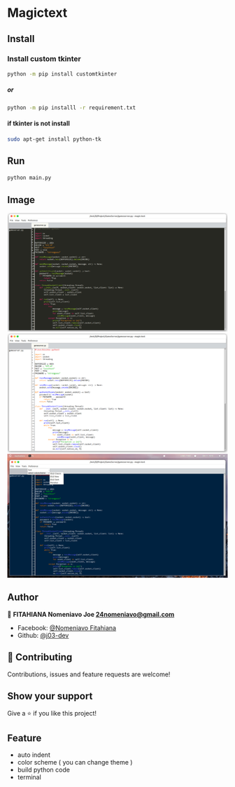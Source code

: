 # Magictext

## Install

### Install custom tkinter

```bash
python -m pip install customtkinter
```
##### or
```bash
python -m pip installl -r requirement.txt
```
#### if tkinter is not install

```bash
sudo apt-get install python-tk
```
## Run

```bash
python main.py
```

## Image

![monokai](image/Screenshot%20from%202022-10-11%2010-09-11.png)
![light-mode](image/Screenshot%20from%202022-10-11%2010-09-35.png)
![dark-mode](image/Screenshot%20from%202022-10-11%2010-10-53.png)

## Author

👤 **FITAHIANA Nomeniavo Joe <24nomeniavo@gmail.com>**
* Facebook: [@Nomeniavo Fitahiana](https://www.facebook.com/profile.php?id=100006864466268)
* Github: [@j03-dev](https://github.com/j03-dev)

## 🤝 Contributing

Contributions, issues and feature requests are welcome!

## Show your support

Give a ⭐ if you like this project!

## Feature

- auto indent
- color scheme ( you can change theme )
- build python code
- terminal
